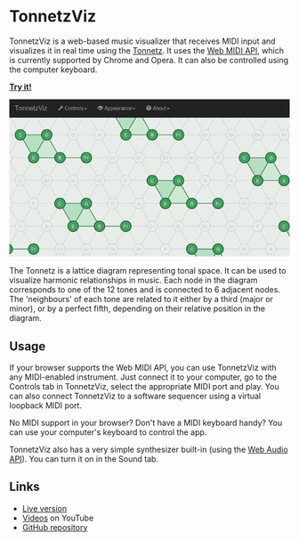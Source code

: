 TonnetzViz
==========

TonnetzViz is a web-based music visualizer that receives MIDI input and
visualizes it in real time using the [Tonnetz][1]. It uses the
[Web MIDI API][2], which is currently supported by Chrome and Opera. It can
also be controlled using the computer keyboard.

[**Try it!**](https://cifkao.github.io/tonnetz-viz/)

![screenshot](images/screenshot-apollo.png)

The Tonnetz is a lattice diagram representing tonal space. It can be used to
visualize harmonic relationships in music. Each node in the diagram corresponds
to one of the 12 tones and is connected to 6 adjacent nodes. The 'neighbours'
of each tone are related to it either by a third (major or minor), or by a
perfect fifth, depending on their relative position in the diagram.

Usage
-----
If your browser supports the Web MIDI API, you can use TonnetzViz with any
MIDI-enabled instrument. Just connect it to your computer, go to the Controls
tab in TonnetzViz, select the appropriate MIDI port and play. You can also
connect TonnetzViz to a software sequencer using a virtual loopback MIDI port.

No MIDI support in your browser? Don't have a MIDI keyboard handy? You can use
your computer's keyboard to control the app.

TonnetzViz also has a very simple synthesizer built-in (using the
[Web Audio API][3]). You can turn it on in the Sound tab.

Links
-----
* [Live version](https://cifkao.github.io/tonnetz-viz/)
* [Videos](https://www.youtube.com/playlist?list=PLPdw6Kin7U86ccF4atsm7E9HkWPwFGKvj) on YouTube
* [GitHub repository](https://github.com/cifkao/tonnetz-viz)

[1]: https://en.wikipedia.org/wiki/Tonnetz "Wikipedia article about the Tonnetz"
[2]: https://webaudio.github.io/web-midi-api/ "Web MIDI API"
[3]: https://developer.mozilla.org/en-US/docs/Web/API/Web_Audio_API "Web Audio API"
